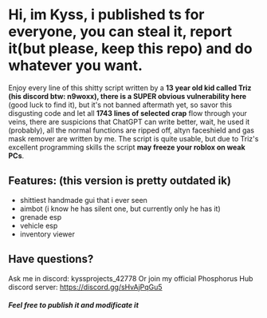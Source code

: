 # Hi, im Kyss, i published ts for everyone, you can steal it, report it(but please, keep this repo) and do whatever you want.

Enjoy every line of this shitty script written by a **13 year old kid called Triz **(his discord btw: n9woxx),** there is a SUPER obvious vulnerability here** (good luck to find it), but it's not banned aftermath yet, so savor this disgusting code and let all **1743 lines of selected crap** flow through your veins, there are suspicions that ChatGPT can write better, wait, he used it (probably), all the normal functions are ripped off, altyn faceshield and gas mask remover are written by me. The script is quite usable, but due to Triz's excellent programming skills the script **may freeze your roblox on weak PCs**.

## Features: (this version is pretty outdated ik)
- shittiest handmade gui that i ever seen
- aimbot (i know he has silent one, but currently only he has it)
- grenade esp
- vehicle esp
- inventory viewer

## Have questions?
Ask me in discord: kyssprojects_42778
Or join my official Phosphorus Hub discord server: https://discord.gg/sHvAjPqGu5


##### Feel free to publish it and modificate it
